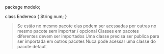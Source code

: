 package modelo;

class Endereco {
    String num;
}


> Se estão no mesmo pacote elas podem ser acessadas por outras no mesmo pacote sem importar / opcional
> Classes em pacotes diferentes devem ser importados
> Uma classe precisa ser publica para ser importada em outros pacotes
> Nuca pode acessar uma classe do pacote default